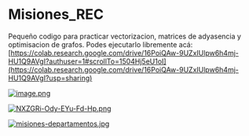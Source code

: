 # Misiones_REC
Pequeño codigo para practicar vectorizacion, matrices de adyasencia y optimisacion de grafos.
Podes ejecutarlo libremente acá: [https://colab.research.google.com/drive/16PoiQAw-9UZxIUlpw6h4mj-HU1Q9AVgI?authuser=1#scrollTo=1504Hj5eU1oI](https://colab.research.google.com/drive/16PoiQAw-9UZxIUlpw6h4mj-HU1Q9AVgI?usp=sharing)

[![image.png](https://i.postimg.cc/xdQ7vXY6/image.png)](https://postimg.cc/hXCpgPXm)

[![NXZGRi-Ody-EYu-Fd-Hp.png](https://i.postimg.cc/CLNNXK3f/NXZGRi-Ody-EYu-Fd-Hp.png)](https://postimg.cc/xcXMb9T0)

[![misiones-departamentos.jpg](https://i.postimg.cc/8cb0Zmd7/misiones-departamentos.jpg)](https://postimg.cc/fSJCLXrs)



